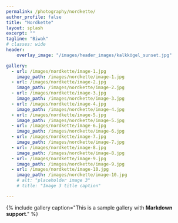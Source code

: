 ```yaml
---
permalink: /photography/nordkette/
author_profile: false
title: "Nordkette"
layout: splash
excerpt: ""
tagline: "Biwak"
# classes: wide
header: 
    overlay_image: "/images/header_images/kalkkögel_sunset.jpg"

gallery:
  - url: /images/nordkette/image-1.jpg
    image_path: /images/nordkette/image-1.jpg
  - url: /images/nordkette/image-2.jpg
    image_path: /images/nordkette/image-2.jpg
  - url: /images/nordkette/image-3.jpg
    image_path: /images/nordkette/image-3.jpg
  - url: /images/nordkette/image-4.jpg
    image_path: /images/nordkette/image-4.jpg
  - url: /images/nordkette/image-5.jpg
    image_path: /images/nordkette/image-5.jpg
  - url: /images/nordkette/image-6.jpg
    image_path: /images/nordkette/image-6.jpg
  - url: /images/nordkette/image-7.jpg
    image_path: /images/nordkette/image-7.jpg
  - url: /images/nordkette/image-8.jpg
    image_path: /images/nordkette/image-8.jpg
  - url: /images/nordkette/image-9.jpg
    image_path: /images/nordkette/image-9.jpg
  - url: /images/nordkette/image-10.jpg
    image_path: /images/nordkette/image-10.jpg
    # alt: "placeholder image 3"
    # title: "Image 3 title caption"

---
```


{% include gallery caption="This is a sample gallery with **Markdown support**." %}
